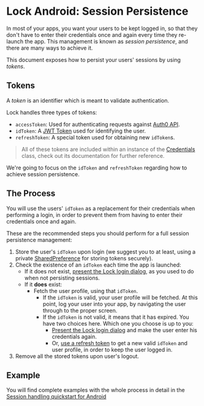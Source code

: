 # Lock Android: Session Persistence

In most of your apps, you want your users to be kept logged in, so that they don't have to enter their credentials once and again every time they re-launch the app. This management is known as *session persistence*, and there are many ways to achieve it.

This document exposes how to persist your users' sessions by using *tokens*.

## Tokens

A *token* is an identifier which is meant to validate authentication. 

Lock handles three types of tokens:

- `accessToken`: Used for authenticating requests against [Auth0 API](https://auth0.com/docs/api/info).
- `idToken`: A [JWT Token](https://jwt.io/) used for identifying the user.
- `refreshToken`: A special token used for obtaining new `idToken`s.

> All of these tokens are included within an instance of the [Credentials](https://github.com/auth0/Auth0.Android/blob/master/auth0/src/main/java/com/auth0/android/result/Credentials.java) class, check out its documentation for further reference.

We're going to focus on the `idToken` and `refreshToken` regarding how to achieve session persistence.

## The Process

You will use the users' `idToken` as a replacement for their credentials when performing a login, in order to prevent them from having to enter their credentials once and again.

These are the recommended steps you should perform for a full session persistence management:

1. Store the user's `idToken` upon login (we suggest you to at least, using a private [SharedPreference](https://developer.android.com/reference/android/content/SharedPreferences.html) for storing tokens securely).
2. Check the existence of an `idToken` each time the app is launched:
   - If it does not exist, [present the Lock login dialog](the-basics-of-using-lock#usage), as you used to do when not persisting sessions.
   - If it **does** exist:
     - Fetch the user profile, using that `idToken`.
       - If the `idToken` is valid, your user profile will be fetched. At this point, log your user into your app, by navigating the user through to the proper screen.
       - If the `idToken` is not valid, it means that it has expired. You have two choices here. Which one you choose is up to you:
         - [Present the Lock login dialog](the-basics-of-using-lock#usage) and make the user enter his credentials again.
         - Or, [use a refresh token](/refresh-token) to get a new valid `idToken` and user profile, in order to keep the user logged in.
3. Remove all the stored tokens upon user's logout.


## Example

You will find complete examples with the whole process in detail in the [Session handling quickstart for Android](/quickstart/native/android/03-session-handling)